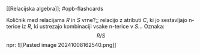 [[Relacijska algebra]]; #opb-flashcards 

Količnik med relacijama $R$ in $S$ vrne?;; relacijo z atributi $C$, ki jo sestavljajo n-terice iz $R$, ki ustrezajo kombinaciji vsake n-terice v $S$...
Oznaka: $$R/S$$
npr: ![[Pasted image 20241008162540.png]]